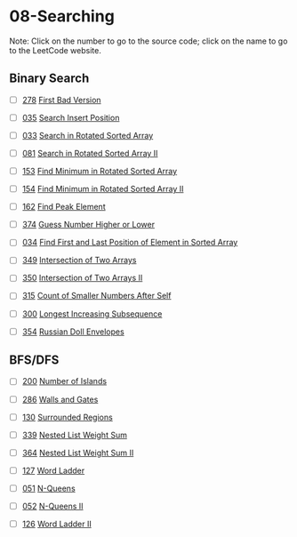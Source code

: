 # 08-Searching
Note: Click on the number to go to the source code; click on the name to go to the LeetCode website.
## Binary Search

- [ ] [278](278_First_Bad_Version.cpp) [First Bad Version](https://leetcode.com/problems/first-bad-version/description/)

- [ ] [035](035_Search_Insert_Position.cpp) [Search Insert Position](https://leetcode.com/problems/search-insert-position/description/)

- [ ] [033](033_Search_in_Rotated_Sorted_Array.cpp) [Search in Rotated Sorted Array](https://leetcode.com/problems/search-in-rotated-sorted-array/description/)

- [ ] [081](081_Search_in_Rotated_Sorted_Array_II.cpp) [Search in Rotated Sorted Array II](https://leetcode.com/problems/search-in-rotated-sorted-array-ii/description/)

- [ ] [153](153_Find_Minimum_in_Rotated_Sorted_Array.cpp) [Find Minimum in Rotated Sorted Array](https://leetcode.com/problems/find-minimum-in-rotated-sorted-array/description/)

- [ ] [154](154_Find_Minimum_in_Rotated_Sorted_Array_II.cpp) [Find Minimum in Rotated Sorted Array II](https://leetcode.com/problems/find-minimum-in-rotated-sorted-array-ii/description/)

- [ ] [162](162_Find_Peak_Element.cpp) [Find Peak Element](https://leetcode.com/problems/find-peak-element/description/)

- [ ] [374](374_Guess_Number_Higher_or_Lower.cpp) [Guess Number Higher or Lower](https://leetcode.com/problems/guess-number-higher-or-lower/)

- [ ] [034](034_Find_First_and_Last_Position_of_Element_in_Sorted_Array.cpp) [Find First and Last Position of Element in Sorted Array](https://leetcode.com/problems/find-first-and-last-position-of-element-in-sorted-array/description/)

- [ ] [349](349_Intersection_of_Two_Arrays.cpp) [Intersection of Two Arrays](https://leetcode.com/problems/intersection-of-two-arrays/description/)

- [ ] [350](350_Intersection_of_Two_Arrays_II.cpp) [Intersection of Two Arrays II](https://leetcode.com/problems/intersection-of-two-arrays-ii/description/)

- [ ] [315](315_Count_of_Smaller_Numbers_After_Self.cpp) [Count of Smaller Numbers After Self](https://leetcode.com/problems/count-of-smaller-numbers-after-self/description/)

- [ ] [300](300_Longest_Increasing_Subsequence.cpp) [Longest Increasing Subsequence](https://leetcode.com/problems/longest-increasing-subsequence/description/)

- [ ] [354](354_Russian_Doll_Envelopes.cpp) [Russian Doll Envelopes](https://leetcode.com/problems/russian-doll-envelopes/description/)

## BFS/DFS

- [ ] [200](200_Number_of_Islands.cpp) [Number of Islands](https://leetcode.com/problems/number-of-islands/)

- [ ] [286](286_Walls_and_Gates.cpp) [Walls and Gates](https://leetcode.com/problems/walls-and-gates/description/)

- [ ] [130](130_Surrounded_Regions.cpp) [Surrounded Regions](https://leetcode.com/problems/surrounded-regions/description/)

- [ ] [339](339_Nested_List_Weight_Sum.cpp) [Nested List Weight Sum](https://leetcode.com/problems/nested-list-weight-sum/description/)

- [ ] [364](364_Nested_List_Weight_Sum_II.cpp) [Nested List Weight Sum II](https://leetcode.com/problems/nested-list-weight-sum-ii/description/)

- [ ] [127](127_Word_Ladder.cpp) [Word Ladder](https://leetcode.com/problems/word-ladder/description/)

- [ ] [051](051_N-Queens.cpp) [N-Queens](https://leetcode.com/problems/n-queens/)

- [ ] [052](052_N-Queens_II.cpp) [N-Queens II](https://leetcode.com/problems/n-queens-ii/description/)

- [ ] [126](126_Word_Ladder_II.cpp) [Word Ladder II](https://leetcode.com/problems/word-ladder-ii/description/)
